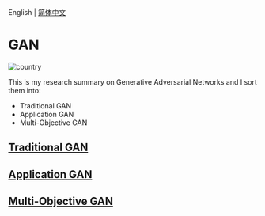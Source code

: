 English | [简体中文](./README.zh-CN.md)


# GAN


![country](https://img.shields.io/badge/country-China-red)

This is my  research summary on Generative Adversarial Networks and I sort them into:

- Traditional GAN
- Application GAN
- Multi-Objective GAN



## [Traditional GAN](1-Traditional-GAN)



## [Application GAN](2-Application-GAN)



## [Multi-Objective GAN](Multi-Objective-GAN)

